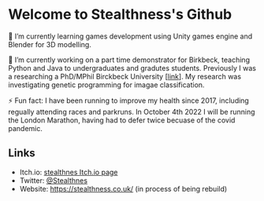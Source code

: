 # Welcome to Stealthness's Github

🌱 I’m currently learning games development using Unity games engine and Blender for 3D modelling. 

🔭 I’m currently working on a part time demonstrator for Birkbeck, teaching Python and Java to undergraduates and gradutes students. Previously I was a researching a PhD/MPhil Birckbeck University [[link](https://www.dcs.bbk.ac.uk/)]. My research was investigating genetic programming for imagae classification.

⚡ Fun fact: I have been running to improve my health since 2017, including regually attending races and parkruns. In October 4th 2022 I will be running the London Marathon, having had to defer twice becuase of the covid pandemic.

##  Links

- Itch.io: [stealthnes Itch.io page](https://stealthness.itch.io/)
- Twitter: [@Stealthnes](https://twitter.com/stealthness)
- Website: https://stealthness.co.uk/ (in process of being rebuild)

<!--
**stealthness/stealthness** is a ✨ _special_ ✨ repository because its `README.md` (this file) appears on your GitHub profile.
 


Here are some ideas to get you started:

- 🔭 I’m currently working on ...
- 🌱 I’m currently learning ...
- 👯 I’m looking to collaborate on ...
- 🤔 I’m looking for help with ...
- 💬 Ask me about ...
- 📫 How to reach me: ...
- 😄 Pronouns: ...
- ⚡ Fun fact: ...
-->
